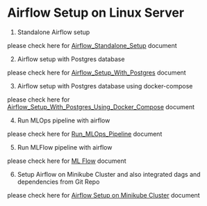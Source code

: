 # Airflow Setup on Linux Server

1. Standalone Airflow setup

please check here for [Airflow_Standalone_Setup](./standalone/README.md) document

2. Airflow setup with Postgres database

please check here for [Airflow_Setup_With_Postgres](./airflow-with-postgres/README.md) document

3. Airflow setup with Postgres database using docker-compose

please check here for [Airflow_Setup_With_Postgres_Using_Docker_Compose](./docker-compose/README.md) document

4. Run MLOps pipeline with airflow

please check here for [Run_MLOps_Pipeline](./mlops-pipeline/README.md) document

5. Run MLFlow pipeline with airflow

please check here for [ML Flow](./mlflow/README.md) document

6. Setup Airflow on Minikube Cluster and also integrated dags and dependencies from Git Repo

please check here for [Airflow Setup on Minikube Cluster](./mlops-pipeline/kubernetes/README.md) document